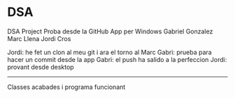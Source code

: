 # DSA
DSA Project
Proba desde la GitHub App per Windows
Gabriel Gonzalez
Marc Llena
Jordi Cros

Jordi: he fet un clon al meu git i ara el torno al Marc
Gabri: prueba para hacer un commit desde la app
Gabri: el push ha salido a la perfeccion
Jordi: provant desde desktop

------
Classes acabades i programa funcionant

